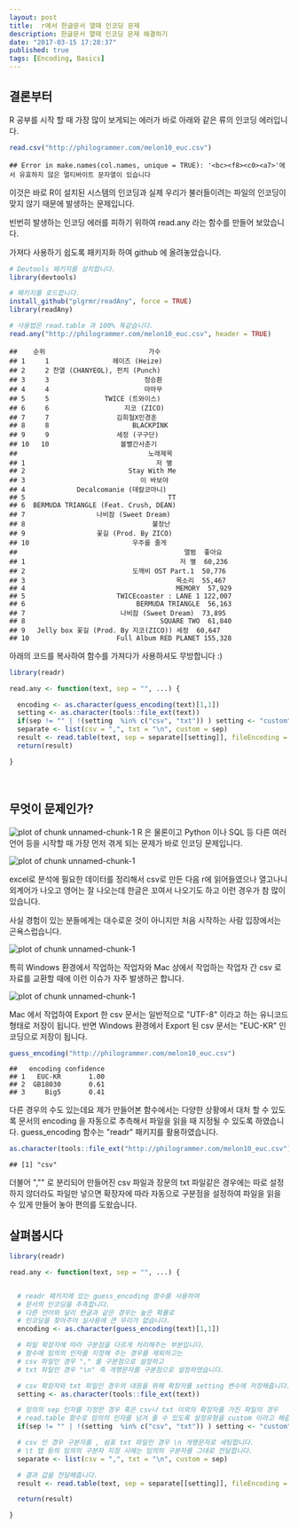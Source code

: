 ```yaml
---
layout: post
title:  r에서 한글문서 열때 인코딩 문제
description: 한글문서 열때 인코딩 문제 해결하기
date: "2017-03-15 17:28:37"
published: true
tags: [Encoding, Basics]
---
```


## 결론부터

R 공부를 시작 할 때 가장 많이 보게되는 에러가 바로 아래와 같은 류의 인코딩 에러입니다.


```r
read.csv("http://philogrammer.com/melon10_euc.csv")
```

```
## Error in make.names(col.names, unique = TRUE): '<bc><f8><c0><a7>'에서 유효하지 않은 멀티바이트 문자열이 있습니다
```

이것은 바로 R이 설치된 시스템의 인코딩과 실제 우리가 불러들이려는 파일의 인코딩이 맞지 않기 때문에 발생하는 문제입니다.

빈번히 발생하는 인코딩 에러를 피하기 위하여 read.any 라는 함수를 만들어 보았습니다.

가져다 사용하기 쉽도록 패키지화 하여 github 에 올려놓았습니다.


```r
# Devtools 패키지를 설치합니다.
library(devtools)

# 패키지를 로드합니다.
install_github("plgrmr/readAny", force = TRUE)
library(readAny)

# 사용법은 read.table 과 100% 똑같습니다.
read.any("http://philogrammer.com/melon10_euc.csv", header = TRUE)
```

```
##    순위                          가수
## 1     1                헤이즈 (Heize)
## 2     2 찬열 (CHANYEOL), 펀치 (Punch)
## 3     3                        정승환
## 4     4                        마마무
## 5     5              TWICE (트와이스)
## 6     6                   지코 (ZICO)
## 7     7                 김희철X민경훈
## 8     8                     BLACKPINK
## 9     9                 세정 (구구단)
## 10   10                  볼빨간사춘기
##                                 노래제목
## 1                                 저 별 
## 2                          Stay With Me 
## 3                             이 바보야 
## 4             Decalcomanie (데칼코마니) 
## 5                                    TT 
## 6  BERMUDA TRIANGLE (Feat. Crush, DEAN) 
## 7                  나비잠 (Sweet Dream) 
## 8                                불장난 
## 9                  꽃길 (Prod. By ZICO) 
## 10                          우주를 줄게 
##                                          앨범  좋아요
## 1                                       저 별  60,236
## 2                           도깨비 OST Part.1  50,776
## 3                                      목소리  55,467
## 4                                      MEMORY  57,929
## 5                       TWICEcoaster : LANE 1 122,007
## 6                            BERMUDA TRIANGLE  56,163
## 7                        나비잠 (Sweet Dream)  73,895
## 8                                  SQUARE TWO  61,840
## 9   Jelly box 꽃길 (Prod. By 지코(ZICO)) 세정  60,647
## 10                      Full Album RED PLANET 155,328
```

아래의 코드를 복사하여 함수를 가져다가 사용하셔도 무방합니다 :)


```r
library(readr)

read.any <- function(text, sep = "", ...) {

  encoding <- as.character(guess_encoding(text)[1,1])
  setting <- as.character(tools::file_ext(text))
  if(sep != "" | !(setting  %in% c("csv", "txt")) ) setting <- "custom"
  separate <- list(csv = ",", txt = "\n", custom = sep)
  result <- read.table(text, sep = separate[[setting]], fileEncoding = encoding, ...)
  return(result)

}
```

<br/>

## 무엇이 문제인가?

![plot of chunk unnamed-chunk-1](/figure/source/encoding/2016-11-26-encoding/1.jpg)
R 은 물론이고 Python 이나 SQL 등 다른 여러 언어 등을 시작할 때 가장 먼저 겪게 되는 문제가 바로 인코딩 문제입니다. 

![plot of chunk unnamed-chunk-1](/figure/source/encoding/2016-11-26-encoding/2.png)

excel로 분석에 필요한 데이터를 정리해서 csv로 만든 다음 r에 읽어들였으나 열고나니 외계어가 나오고 영어는 잘 나오는데 한글은 꼬여서 나오기도 하고 이런 경우가 참 많이 있습니다.

사실 경험이 있는 분들에게는 대수로운 것이 아니지만 처음 시작하는 사람 입장에서는 곤욕스럽습니다.

![plot of chunk unnamed-chunk-1](/figure/source/encoding/2016-11-26-encoding/3.png)

특히 Windows 환경에서 작업하는 작업자와 Mac 상에서 작업하는 작업자 간 csv 로 자료를 교환할 때에 이런 이슈가 자주 발생하곤 합니다.

![plot of chunk unnamed-chunk-1](/figure/source/encoding/2016-11-26-encoding/5.png)

Mac 에서 작업하여 Export 한 csv 문서는 일반적으로 "UTF-8" 이라고 하는 유니코드 형태로 저장이 됩니다. 반면 Windows 환경에서 Export 된 csv 문서는 "EUC-KR" 인코딩으로 저장이 됩니다.



```r
guess_encoding("http://philogrammer.com/melon10_euc.csv")
```

```
##   encoding confidence
## 1   EUC-KR       1.00
## 2  GB18030       0.61
## 3     Big5       0.41
```

다른 경우의 수도 있는데요 제가 만들어본 함수에서는 다양한 상황에서 대처 할 수 있도록 문서의 encoding 을 자동으로 추측해서 파일을 읽을 때 지정될 수 있도록 하였습니다. guess_encoding 함수는 "readr" 패키지를 활용하였습니다.


```r
as.character(tools::file_ext("http://philogrammer.com/melon10_euc.csv"))
```

```
## [1] "csv"
```

더불어 ","" 로 분리되어 만들어진 csv 파일과 장문의 txt 파일같은 경우에는 따로 설정하지 않더라도 파일만 넣으면 확장자에 따라 자동으로 구분점을 설정하여 파일을 읽을 수 있게 만들어 놓아 편의를 도왔습니다. 

## 살펴봅시다


```r
library(readr)

read.any <- function(text, sep = "", ...) {


  # readr 패키지에 있는 guess_encoding 함수를 사용하여
  # 문서의 인코딩을 추측합니다.
  # 다른 언어와 달리 한글과 같은 경우는 높은 확률로
  # 인코딩을 찾아주어 실사용에 큰 무리가 없습니다.
  encoding <- as.character(guess_encoding(text)[1,1])

  # 파일 확장자에 따라 구분점을 다르게 처리해주는 부분입니다.
  # 함수에 임의의 인자를 지정해 주는 경우를 제외하고는
  # csv 파일인 경우 "," 를 구분점으로 설정하고
  # txt 파일인 경우 "\n" 즉 개행문자를 구분점으로 설정하였습니다.

  # csv 확장자와 txt 파일인 경우의 대응을 위해 확장자를 setting 변수에 저장해줍니다.
  setting <- as.character(tools::file_ext(text))

  # 임의의 sep 인자를 지정한 경우 혹은 csv나 txt 이외의 확장자를 가진 파일의 경우
  # read.table 함수로 임의의 인자를 넘겨 줄 수 있도록 설정유형을 custom 이라고 해줍니다.
  if(sep != "" | !(setting  %in% c("csv", "txt")) ) setting <- "custom"

  # csv 인 경우 구분자를 , 쉼표 txt 파일인 경우 \n 개행문자로 세팅합니다.
  # \t 탭 등의 임의의 구분자 지정 시에는 임의의 구분자를 그대로 전달합니다.
  separate <- list(csv = ",", txt = "\n", custom = sep)

  # 결과 값을 전달해줍니다.
  result <- read.table(text, sep = separate[[setting]], fileEncoding = encoding, ...)

  return(result)

}
```


